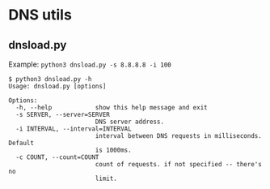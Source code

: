 # DNS utils

## dnsload.py

Example: `python3 dnsload.py -s 8.8.8.8 -i 100`

```
$ python3 dnsload.py -h
Usage: dnsload.py [options]

Options:
  -h, --help            show this help message and exit
  -s SERVER, --server=SERVER
                        DNS server address.
  -i INTERVAL, --interval=INTERVAL
                        interval between DNS requests in milliseconds. Default
                        is 1000ms.
  -c COUNT, --count=COUNT
                        count of requests. if not specified -- there's no
                        limit.
```

